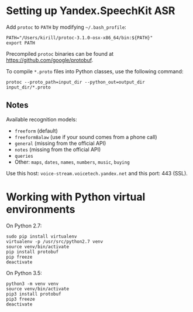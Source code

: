# Setting up Yandex.SpeechKit ASR

Add `protoc` to `PATH` by modifying `~/.bash_profile`:

    PATH="/Users/kirill/protoc-3.1.0-osx-x86_64/bin:${PATH}"
    export PATH

Precompiled `protoc` binaries can be found at <https://github.com/google/protobuf>.

To compile `*.proto` files into Python classes, use the following command:

```shell
protoc --proto_path=input_dir --python_out=output_dir input_dir/*.proto
```

## Notes

Available recognition models:
* `freeform` (default)
* `freeform8alaw` (use if your sound comes from a phone call)
* `general` (missing from the official API)
* `notes` (missing from the official API)
* `queries`
* Other: `maps`, `dates`, `names`, `numbers`, `music`, `buying`

Use this host: `voice-stream.voicetech.yandex.net` and this port: 443 (SSL).





# Working with Python virtual environments

On Python 2.7:

```shell
sudo pip install virtualenv
virtualenv -p /usr/src/python2.7 venv
source venv/bin/activate
pip install protobuf
pip freeze
deactivate
```

On Python 3.5:

```shell
python3 -m venv venv
source venv/bin/activate
pip3 install protobuf
pip3 freeze
deactivate
```
